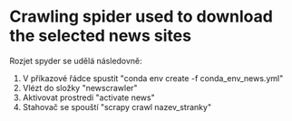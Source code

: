 # Crawling spider used to download the selected news sites

Rozjet spyder se udělá následovně:

1. V příkazové řádce spustit "conda env create -f conda_env_news.yml"
2. Vlézt do složky "newscrawler"
3. Aktivovat prostredi "activate news"
4. Stahovač se spouští "scrapy crawl nazev_stranky"

